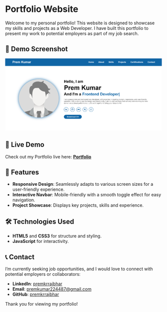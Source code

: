 
# Portfolio Website

Welcome to my personal portfolio! This website is designed to showcase my skills and projects as a Web Developer. I have built this portfolio to present my work to potential employers as part of my job search.

## 🎨 Demo Screenshot

![Screenshot of Project](assets/screenshot/portfolio-screenshot.png)

## 🔗 Live Demo

Check out my Portfolio live here: **[Portfolio](https://premkrrajbhar.github.io/Prem-Kumar/)**


## 🚀 Features

- **Responsive Design**: Seamlessly adapts to various screen sizes for a user-friendly experience.
- **Interactive Navbar**: Mobile-friendly with a smooth toggle effect for easy navigation.
- **Project Showcase**: Displays key projects, skills and experience.

## 🛠️ Technologies Used

- **HTML5** and **CSS3** for structure and styling.
- **JavaScript** for interactivity.

## 📞 Contact

I’m currently seeking job opportunities, and I would love to connect with potential employers or collaborators:

- **LinkedIn**: [premkrrajbhar](https://linkedin.com/in/premkrrajbhar)
- **Email**: [premkumar224487@gmail.com](mailto:premkumar224487@gmail.com)
- **GitHub**: [premkrrajbhar](https://github.com/premkrrajbhar)

Thank you for viewing my portfolio!

